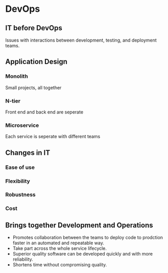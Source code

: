 # DevOps
## IT before DevOps
Issues with interactions between development, testing, and deployment teams.
## Application Design
### Monolith
Small projects, all together
### N-tier
Front end and back end are seperate
### Microservice
Each service is seperate with different teams
## Changes in IT
### Ease of use
### Flexibility
### Robustness
### Cost
## Brings together Development and Operations
- Promotes collaboration between the teams to deploy code to prodction faster in an automated and repeatable way.
- Take part across the whole service lifecycle.
- Superior quality software can be developed quickly and with more reliability.
- Shortens time without compromising quality.
